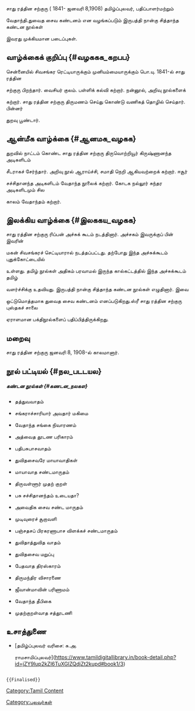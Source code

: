சாது ரத்தின சற்குரு ( 1841- ஜனவரி 8,1908) தமிழ்ப்புலவர், பதிப்பாளர்மற்றும்
வேதாந்தி.துவைத சைவ கண்டனம் என வழங்கப்படும் இருபத்தி நான்கு சித்தாந்த கண்டன நூல்கள்
இவரது முக்கியமான படைப்புகள்.

## வாழ்க்கைக் குறிப்பு {#வழககக_கறபப}

சென்னையில் சிவசங்கர ரெட்டியாருக்கும் முனியம்மையாருக்கும் பொ.யு. 1841-ல் சாது ரத்தின
சற்குரு பிறந்தார். வைசியர் குலம். பள்ளிக் கல்வி கற்றார். நன்னூல், அறிவு நூல்களைக்
கற்றார். சாது ரத்தின சற்குரு திருமணம் செய்து கொண்டு வணிகத் தொழில் செய்தார். பின்னர்
துறவு பூண்டார்.

## ஆன்மீக வாழ்க்கை {#ஆனமக_வழகக}

துறவில் நாட்டம் கொண்ட சாது ரத்தின சற்குரு திருவொற்றியூர் கிருஷ்ணானந்த அடிகளிடம்
சீடராகச் சேர்ந்தார். அறிவு நூல் ஆராய்ச்சி, சமாதி நெறி ஆகியவற்றைக் கற்றார். ஈசூர்
சச்சிதானந்த அடிகளிடம் வேதாந்த நூலைக் கற்றார். கோடக நல்லூர் சுந்தர அடிகளிடமும் சில
காலம் வேதாந்தம் கற்றார்.

## இலக்கிய வாழ்க்கை {#இலககய_வழகக}

சாது ரத்தின சற்குரு ரிப்பன் அச்சுக் கூடம் நடத்தினார். அச்சகம் இவருக்குப் பின் இவரின்
மகன் சிவசங்கரச் செட்டியாரால் நடத்தப்பட்டது. தற்போது இந்த அச்சுக்கூடம் புதுக்கோட்டையில்
உள்ளது. தமிழ் நூல்கள் அதிகம் பரவாமல் இருந்த கால்கட்டத்தில் இந்த அச்சுக்கூடம் தமிழ்
வளர்ச்சிக்கு உதவியது. இருபத்தி நான்கு சித்தாந்த கண்டன நூல்கள் எழுதினார். இவை
ஒட்டுமொத்தமாக துவைத சைவ கண்டனம் எனப்படுகிறது.ஸ்ரீ சாது ரத்தின சற்குரு புஸ்தகச் சாலை
ஏராளமான பக்திநூல்களைப் பதிப்பித்திருக்கிறது.

## மறைவு

சாது ரத்தின சற்குரு ஜனவரி 8, 1908-ல் காலமானார்.

## நூல் பட்டியல் {#நல_படடயல}

##### கண்டன நூல்கள் {#கணடன_நலகள}

-   தத்துவவாதம்
-   சங்கராச்சாரியார் அவதார் மகிமை
-   வேதாந்த சங்கை நிவாரணம்
-   அத்வைத தூடண பரிகாரம்
-   பதிபசுபாசவாதம்
-   துவிதசைவரே மாயாவாதிகள்
-   மாயாவாத சண்டமாருதம்
-   திருவள்ளூர் முதற் குறள்
-   பசு சச்சிதானந்தம் உடையதா?
-   அவைதிக சைவ சண்ட மாருதம்
-   முடிவுரைச் சூறாவளி
-   பஞ்சதசப் பிரகரணாபாச விளக்கச் சண்டமாருதம்
-   துவிதாத்துவித வாதம்
-   துவிதசைவ மறுப்பு
-   பேதவாத திரஸ்காரம்
-   திருமந்திர விசாரணை
-   ஜீவான்மாவின் பரிணாமம்
-   வேதாந்த தீபிகை
-   முதற்குறள்வாத சத்தூடணி

## உசாத்துணை

-   [தமிழ்ப்புலவர் வரிசை: சு.அ.
    ராமசாமிப்புலவர்](https://www.tamildigitallibrary.in/book-detail.php?id=jZY9lup2kZl6TuXGlZQdjZt2kupd#book1/3)

```{=mediawiki}
{{Finalised}}
```
[Category:Tamil Content](Category:Tamil_Content "wikilink")
[Category:புலவர்கள்](Category:புலவர்கள் "wikilink")
